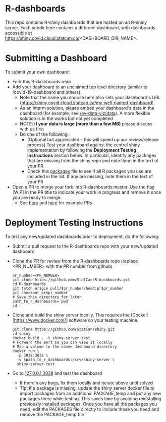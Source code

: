 # R-dashboards

This repo contains R-shiny dashboards that are hosted on an R-shiny server.  Each subdir here contains a different dashboard, with dashboards accessible at https://shiny.covid.cloud.statcan.ca/<DASHBOARD_DIR_NAME>.

# Submitting a Dashboard

To submit your own dashboard:

* Fork this R-dashboards repo
* Add your dashboard to an unclaimed top level directory (similar to /covid-19-dashboard and others).  
	* Note that the name you choose here also sets your dashboard's URL (https://shiny.covid.cloud.statcan.ca/my-well-named-dashboard)
	* As an interm solution, please embed your dashboard's data in the dashboard (for example, see [/ev-data-viz/data](https://github.com/StatCan/R-dashboards/tree/master/ev-data-viz/data/raw)).  A more flexible solution is in the works but not yet completed
	* NOTE: **if your data is large (more than a few MB)** please discuss with us first
	* Do one of the following:
		* (Optional but appreciated - this will speed up our review/release process) Test your dashboard against the central shiny implementation by following the **Deployment Testing Instructions** section below.  In particular, identify any packages that are missing from the shiny repo and note them in the text of your PR.
		* Check this [packages](https://github.com/StatCan/shiny/blob/master/PACKAGES) file to see if all R packages you use are included in the list.  If any are missing, note them in the text of your PR
* Open a PR to merge your fork into R-dashboards:master. Use the flag [WIP] in the PR title to indicate your work in progress and remove it once you are ready to merge.
	* See [here](https://github.com/StatCan/R-dashboards/pull/16) and [here](https://github.com/StatCan/R-dashboards/pull/17) for example PRs

# Deployment Testing Instructions

To test any new/updated dashboards prior to deployment, do the following:

* Submit a pull request to the R-dashboards repo with your new/updated dashboard
* Clone the PR for review from the R-dashboards repo (replace <PR_NUMBER> with the PR number from github)
	```
	pr_number=<PR_NUMBER>
	git clone https://github.com/StatCan/R-dashboards.git
	cd R-dashboards
	git fetch origin pull/$pr_number/head:pr$pr_number
	git checkout pr$pr_number
	# Save this directory for later
	path_to_r_dashboards=`pwd`
	cd -
	```
* Clone and build the shiny server locally. This requires the (Docker)[https://www.docker.com/] software on your testing machine.

	```
	git clone https://github.com/StatCan/shiny.git
	cd shiny
	docker build . -t shiny-server-test
	# Forward the port so you can view it locally
	# Map a volume to the above dashboard directory
	docker run \
	  -p 3838:3838 \
	  -v $path_to_r_dashboards:/srv/shiny-server \
	  shiny-server-test
	```
* Go to [127.0.0.1:3838](http://127.0.0.1:3838) and test the dashboard
	* If there's any bugs, fix them locally and iterate above until solved
	* Tip: If a package is missing, update the shiny server docker file to import packages from an additional PACKAGE_temp and put any new packages there while testing.  This saves time by avoiding reinstalling previously installed packages.  Once you have all the packages you need, edit the PACKAGES file directly to include those you need and remove the PACKAGE_temp file

